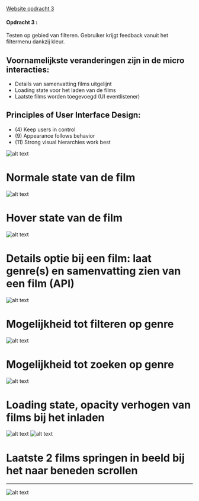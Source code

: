 [Website opdracht 3](https://stefanvanbrummelen.github.io/Frontend-for-Designers/Opdracht%203/v3/)


#### Opdracht 3 : 

Testen op gebied van filteren. Gebruiker krijgt feedback vanuit het filtermenu dankzij kleur.

## Voornamelijkste veranderingen zijn in de micro interacties:
- Details van samenvatting films uitgelijnt
- Loading state voor het laden van de films
- Laatste films worden toegevoegd (UI eventlistener)


## Principles of User Interface Design:
- (4) Keep users in control
- (9) Appearance follows behavior
- (11) Strong visual hierarchies work best


![alt text](https://stefanvanbrummelen.github.io/Frontend-for-Designers/Opdracht%203/v5/assets/images/1.article.png)
# Normale state van de film
![alt text](https://stefanvanbrummelen.github.io/Frontend-for-Designers/Opdracht%203/v5/assets/images/2.hover_article.png)
# Hover state van de film
![alt text](https://stefanvanbrummelen.github.io/Frontend-for-Designers/Opdracht%203/v5/assets/images/3.details_article.png)
# Details optie bij een film: laat genre(s) en samenvatting zien van een film (API)
![alt text](https://stefanvanbrummelen.github.io/Frontend-for-Designers/Opdracht%203/v5/assets/images/4.filter_genre.png)
# Mogelijkheid tot filteren op genre
![alt text](https://stefanvanbrummelen.github.io/Frontend-for-Designers/Opdracht%203/v5/assets/images/8.search_genre.png)
# Mogelijkheid tot zoeken op genre
![alt text](https://stefanvanbrummelen.github.io/Frontend-for-Designers/Opdracht%203/v5/assets/images/5.loading_state.png)
# Loading state, opacity verhogen van films bij het inladen
![alt text](https://stefanvanbrummelen.github.io/Frontend-for-Designers/Opdracht%203/v5/assets/images/6.scroll_event.png)
![alt text](https://stefanvanbrummelen.github.io/Frontend-for-Designers/Opdracht%203/v5/assets/images/7.scroll_event_show.png)
# Laatste 2 films springen in beeld bij het naar beneden scrollen
------
![alt text](https://stefanvanbrummelen.github.io/Frontend-for-Designers/Opdracht%203/v5/assets/images/concept_uitwerking.jpg)

